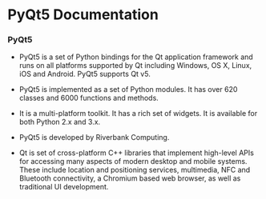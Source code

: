 # PyQt5 Documentation

### PyQt5

- PyQt5 is a set of Python bindings for the Qt application framework and runs on all platforms supported by Qt including Windows, OS X, Linux, iOS and Android. PyQt5 supports Qt v5.

- PyQt5 is implemented as a set of Python modules. It has over 620 classes and 6000 functions and methods.

- It is a multi-platform toolkit. It has a rich set of widgets. It is available for both Python 2.x and 3.x.

- PyQt5 is developed by Riverbank Computing.

- Qt is set of cross-platform C++ libraries that implement high-level APIs for accessing many aspects of modern desktop and mobile systems. These include location and positioning services, multimedia, NFC and Bluetooth connectivity, a Chromium based web browser, as well as traditional UI development.
